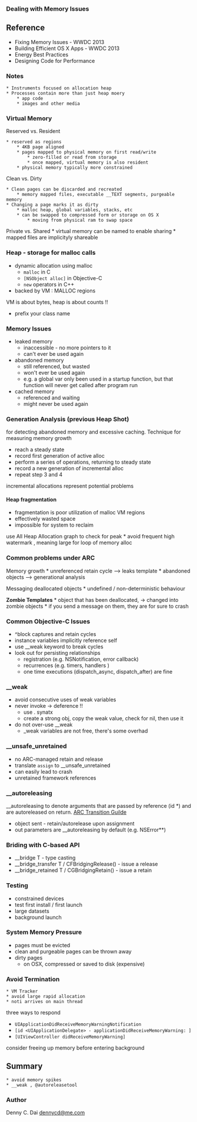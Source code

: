 ### Dealing with Memory Issues

## Reference 

* Fixing Memory Issues - WWDC 2013 
* Building Efficient OS X Apps  - WWDC 2013
* Energy Best Practices 
* Designing Code for Performance

### Notes 
    * Instruments focused on allocation heap 
    * Processes contain more than just heap moery 
        * app code
        * images and other media    
        
        
### Virtual Memory 

Reserved vs. Resident

    * reserved as regions 
        * 4KB page aligned 
        * pages mapped to physical memory on first read/write 
            * zero-filled or read from storage 
            * once mapped, virtual memory is also resident 
        * physical memory typically more constrained 

Clean vs. Dirty

    * Clean pages can be discarded and recreated 
        * memory mapped files, executable __TEXT segments, purgeable memory 
    * Changing a page marks it as dirty
        * malloc heap, global variables, stacks, etc 
        * can be swapped to compressed form or storage on OS X
            * moving from physical ram to swap space
            
Private vs. Shared 
    * virtual memory can be named to enable sharing 
    * mapped files are implicityly shareable 
    
    
    
### Heap  - storage for malloc calls 

* dynamic allocation using malloc
    * `malloc` in C
    * `[NSObject alloc]` in Objective-C
    * `new` operators in C++
* backed by VM : MALLOC regions 

VM is about bytes, heap is about counts !!

* prefix your class name


### Memory Issues

* leaked memory 
    * inaccessible - no more pointers to it 
    * can't ever be used again
* abandoned memory 
    * still referenced, but wasted
    * won't ever be used again
    * e.g. a global var only been used in a startup function, but that function will never get called after program run 
* cached memory 
    * referenced and waiting 
    * might never be used again
    
    
### Generation Analysis (previous Heap Shot)
for detecting abandoned memory and excessive caching. Technique for measuring memory growth 

* reach a steady state
* record first generation of active alloc
* perform a series of operations, returning to steady state
* record a new generation of incremental alloc
* repeat step 3 and 4

incremental allocations represent potential problems 


#### Heap fragmentation 
* fragmentation is poor utilization of malloc VM regions 
* effectively wasted space
* impossible for system to reclaim

use All Heap Allocation graph to check for peak 
    * avoid frequent high watermark , meaning large for loop of memory alloc 
    
    
### Common problems under ARC
    
Memory growth
    * unreferenced retain cycle --> leaks template
    * abandoned objects --> generational analysis 

Messaging deallocated objects 
    * undefined / non-deterministic behaviour 

__Zombie Templates__
    * object that has been deallocated, -> changed into zombie objects
    * if you send a message on them, they are for sure to crash 
    

### Common Objective-C Issues 

* ^block captures and retain cycles 
* instance variables implicitly reference self 
* use __weak keyword to break cycles 
* look out for persisting relationships 
    * registration (e.g. NSNotification, error callback)
    * recurrences (e.g. timers, handlers )
    * one time executions (dispatch_async, dispatch_after) are fine



### __weak

* avoid consecutive uses of weak variables 
* never invoke -> deference !!
    * use . synatx
    * create a strong obj, copy the weak value, check for nil, then use it 
* do not over-use __weak 
    * _weak variables are not free, there's some overhad 
    
### __unsafe_unretained 

* no ARC-managed retain and release 
* translate `assign` to __unsafe_unretained 
* can easily lead to crash 
* unretained framework references 

### __autoreleasing 

__autoreleasing to denote arguments that are passed by reference (id *) and are autoreleased on return. [ARC Transition Guilde](http://developer.apple.com/library/mac/#releasenotes/ObjectiveC/RN-TransitioningToARC/Introduction/Introduction.html)


* object sent - retain/autorelease upon assignment 
* out parameters are __autoreleasing by default (e.g. NSError**)

### Briding with C-based API 

* __bridge T - type casting 
* __bridge_transfer T / CFBridgingRelease() - issue a release 
* __bridge_retained T / CGBridgingRetain() - issue a retain


### Testing 
* constrained devices 
* test first install  / first launch 
* large datasets 
* background launch 


### System Memory Pressure 
 * pages must be evicted 
 * clean and purgeable pages can be thrown away 
 * dirty pages 
    * on OSX, compressed or saved to disk (expensive)
 
### Avoid Termination
    * VM Tracker 
    * avoid large rapid allocation
    * noti arrives on main thread 
    
three ways to respond 

* `UIApplicationDidReceiveMemoryWarningNotification`
* `[id <UIApplicationDelegate> - applicationDidReceiveMemoryWarning: ]`
* `[UIViewController didReceiveMemoryWarning]`

consider freeing up memory before entering background 

## Summary 
    * avoid memory spikes
    * __weak , @autoreleasetool

### Author 
Denny C. Dai <dennycd@me.com>
